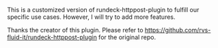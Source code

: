 This is a customized version of rundeck-httppost-plugin to fulfill our specific use cases. However, I will try to add more features. 

Thanks the creator of this plugin. Please refer to https://github.com/rvs-fluid-it/rundeck-httppost-plugin for the original repo.
